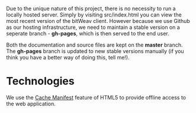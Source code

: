 Due to the unique nature of this project, there is no necessity to run a locally hosted server. Simply by visiting src/index.html you can view the most recent version of the bitWeav client. However because we use Github as our hosting infrastructure, we need to maintain a stable version on a seperate branch - **gh-pages**, which is then served to the end user. 

Both the documentation and source files are kept on the **master** branch. The **gh-pages** branch is updated to new stable versions manually (if you think you have a better way of doing this, tell me!). 

# Technologies
We use the [Cache Manifest](https://en.wikipedia.org/wiki/Cache_manifest_in_HTML5) feature of HTML5 to provide offline access to the web application.
